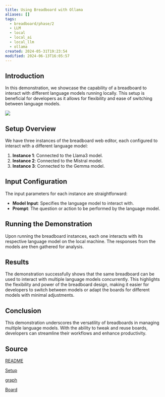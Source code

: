 ```yaml
---
title: Using Breadboard with Ollama
aliases: []
tags:
  - breadboard/phase/2
  - LLM
  - local
  - local_ai
  - local_llm
  - ollama
created: 2024-05-31T19:23:54
modified: 2024-06-13T16:05:57
---
```


## Introduction

In this demonstration, we showcase the capability of a breadboard to interact with different language models running locally. This setup is beneficial for developers as it allows for flexibility and ease of switching between language models.

![](https://www.youtube.com/embed/lMur1gqobFg?rel=0)

## Setup Overview

We have three instances of the breadboard web editor, each configured to interact with a different language model:

1. **Instance 1**: Connected to the Llama3 model.
2. **Instance 2**: Connected to the Mistral model.
3. **Instance 3**: Connected to the Gemma model.

## Input Configuration

The input parameters for each instance are straightforward:

- **Model Input**: Specifies the language model to interact with.
- **Prompt**: The question or action to be performed by the language model.

## Running the Demonstration

Upon running the breadboard instances, each one interacts with its respective language model on the local machine. The responses from the models are then gathered for analysis.

## Results

The demonstration successfully shows that the same breadboard can be used to interact with multiple language models concurrently. This highlights the flexibility and power of the breadboard design, making it easier for developers to switch between models or adapt the boards for different models with minimal adjustments.

## Conclusion

This demonstration underscores the versatility of breadboards in managing multiple language models. With the ability to tweak and reuse boards, developers can streamline their workflows and enhance productivity.

## Source

[README](https://github.com/ExaDev/breadboard-examples/blob/main/src/examples/ollama-llama3/README.md)

[Setup](https://github.com/ExaDev/breadboard-examples/blob/main/src/examples/ollama-llama3/Setup.md)

[graph](https://github.com/ExaDev/breadboard-examples/blob/main/src/examples/ollama-llama3/graph.json)

[Board](https://github.com/ExaDev/breadboard-examples/blob/main/src/examples/ollama-llama3/index.ts)
